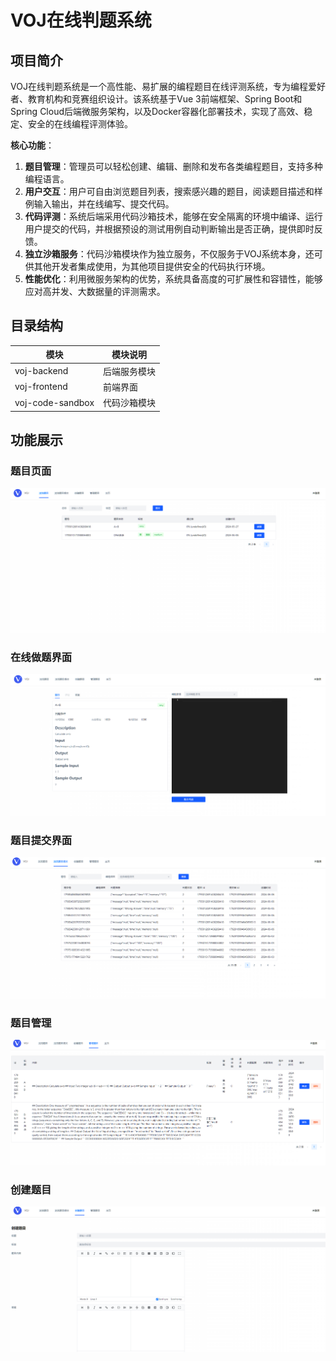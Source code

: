 # VOJ在线判题系统

## 项目简介

VOJ在线判题系统是一个高性能、易扩展的编程题目在线评测系统，专为编程爱好者、教育机构和竞赛组织设计。该系统基于Vue 3前端框架、Spring Boot和Spring Cloud后端微服务架构，以及Docker容器化部署技术，实现了高效、稳定、安全的在线编程评测体验。

**核心功能**：

1. **题目管理**：管理员可以轻松创建、编辑、删除和发布各类编程题目，支持多种编程语言。
2. **用户交互**：用户可自由浏览题目列表，搜索感兴趣的题目，阅读题目描述和样例输入输出，并在线编写、提交代码。
3. **代码评测**：系统后端采用代码沙箱技术，能够在安全隔离的环境中编译、运行用户提交的代码，并根据预设的测试用例自动判断输出是否正确，提供即时反馈。
4. **独立沙箱服务**：代码沙箱模块作为独立服务，不仅服务于VOJ系统本身，还可供其他开发者集成使用，为其他项目提供安全的代码执行环境。
5. **性能优化**：利用微服务架构的优势，系统具备高度的可扩展性和容错性，能够应对高并发、大数据量的评测需求。

## 目录结构 


| 模块             | 模块说明     |
| ---------------- | ------------ |
| voj-backend      | 后端服务模块 |
| voj-frontend     | 前端界面     |
| voj-code-sandbox | 代码沙箱模块 |

## 功能展示

### 题目页面

![image-20240606110621641](./imgs/image-20240606110621641.png)

### 在线做题界面

![image-20240606110657350](./imgs/image-20240606110657350.png)

### 题目提交界面

![image-20240606110637394](./imgs/image-20240606110637394.png)

### 题目管理

![image-20240606110721426](./imgs/image-20240606110721426.png)

### 创建题目

![image-20240606110748464](./imgs/image-20240606110748464.png)

